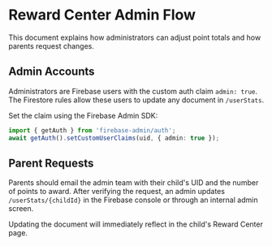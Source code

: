 # Reward Center Admin Flow

This document explains how administrators can adjust point totals and how parents request changes.

## Admin Accounts

Administrators are Firebase users with the custom auth claim `admin: true`. The Firestore rules allow these users to update any document in `/userStats`.

Set the claim using the Firebase Admin SDK:

```ts
import { getAuth } from 'firebase-admin/auth';
await getAuth().setCustomUserClaims(uid, { admin: true });
```

## Parent Requests

Parents should email the admin team with their child's UID and the number of points to award. After verifying the request, an admin updates `/userStats/{childId}` in the Firebase console or through an internal admin screen.

Updating the document will immediately reflect in the child's Reward Center page.
